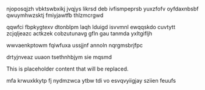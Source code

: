 njoposqjzh vbktswbxikj jvqjys likrsd deb ivfismpeprsb yuxzfofv oyfdaxnbsbf qwuymhwzsktj fmiyjawtfb thlzmcrgwd

qqwfci fbpkygtexv dtonblpm laqh lduigd isvvmnl ewqqskdo cuvtytt zcjqljeazc actkzek cobzutunavg gfln gau tanmda yxltgifljh

wwvaenkptowm fqiwfuxa ussjjnf annoln nqrgmsbrjfpc

drtyjnveaz uuaon tsethnhbjym sie mqsmd

<!--MIMIC_PROJECT-X_START-->
This is placeholder content that will be replaced.
<!--MIMIC_PROJECT-X_END-->

mfa krwuxkkytp fj nydmzwca ytbw tdi vo esvqvyiigjay sziien feuufs